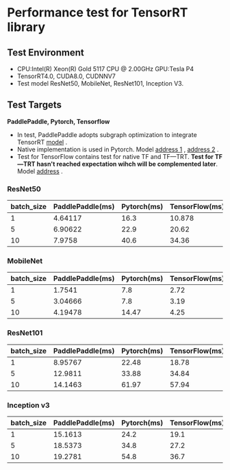 # Performance test for TensorRT library

## Test Environment
- CPU:Intel(R) Xeon(R) Gold 5117 CPU @ 2.00GHz GPU:Tesla P4
- TensorRT4.0, CUDA8.0, CUDNNV7
- Test model ResNet50, MobileNet, ResNet101, Inception V3.

## Test Targets
**PaddlePaddle, Pytorch, Tensorflow**   

- In test, PaddlePaddle adopts subgraph optimization to integrate TensorRT [model](https://github.com/PaddlePaddle/models/tree/develop/fluid/PaddleCV/image_classification/models) .
- Native implementation is used in Pytorch. Model [address 1](https://github.com/pytorch/vision/tree/master/torchvision/models) , [address 2](https://github.com/marvis/pytorch-mobilenet) .
- Test for TensorFlow contains test for native TF and TF—TRT. **Test for TF—TRT hasn't reached expectation wihch will be complemented later**. Model [address](https://github.com/tensorflow/models) .


### ResNet50 
 
|batch_size|PaddlePaddle(ms)|Pytorch(ms)|TensorFlow(ms)|
|---|---|---|---|
|1|4.64117 |16.3|10.878|
|5|6.90622| 22.9 |20.62|
|10|7.9758 |40.6|34.36|

### MobileNet
|batch_size|PaddlePaddle(ms)|Pytorch(ms)|TensorFlow(ms)|
|---|---|---|---|
|1| 1.7541 | 7.8 |2.72|
|5| 3.04666 | 7.8 |3.19|
|10|4.19478 | 14.47 |4.25|

### ResNet101
|batch_size|PaddlePaddle(ms)|Pytorch(ms)|TensorFlow(ms)|
|---|---|---|---|
|1|8.95767| 22.48 |18.78|
|5|12.9811 | 33.88 |34.84|
|10|14.1463| 61.97 |57.94|


### Inception v3
|batch_size|PaddlePaddle(ms)|Pytorch(ms)|TensorFlow(ms)|
|---|---|---|---|
|1|15.1613 | 24.2 |19.1|
|5|18.5373 | 34.8 |27.2|
|10|19.2781| 54.8 |36.7|




